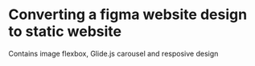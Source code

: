 # Converting a figma website design to static website
Contains image flexbox, Glide.js carousel and resposive design
